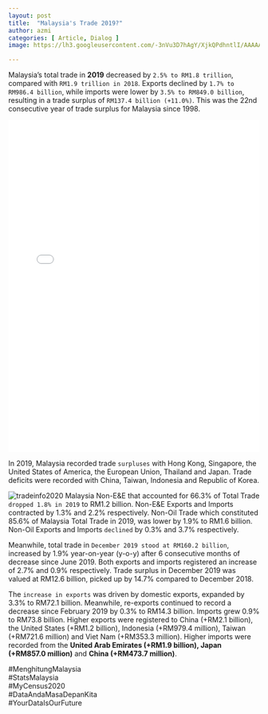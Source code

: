 ```yaml
---
layout: post
title:  "Malaysia's Trade 2019?"
author: azmi
categories: [ Article, Dialog ]
image: https://lh3.googleusercontent.com/-3nVu3D7hAgY/XjkQPdhntlI/AAAAAAAAD3w/uHq8zVTAsuA6iFr0cFyvv93B1z_0GJy0ACK8BGAsYHg/s0/2020-02-03.jpg

---
```

Malaysia’s total trade in **2019** decreased by `2.5% to RM1.8 trillion`, compared with `RM1.9 trillion in 2018`. Exports declined by `1.7% to RM986.4 billion`, while imports were lower by `3.5% to RM849.0 billion`, resulting in a trade surplus of `RM137.4 billion (+11.0%)`. This was the 22nd consecutive year of trade surplus for Malaysia since 1998. 

<iframe title="Malaysia's Trade Performance Past 19 years" aria-label="Split Bars" id="datawrapper-chart-RsdyA" src="//datawrapper.dwcdn.net/RsdyA/4/" scrolling="no" frameborder="0" style="width: 0; min-width: 100% !important; border: none;" height="667"></iframe><script type="text/javascript">!function(){"use strict";window.addEventListener("message",function(a){if(void 0!==a.data["datawrapper-height"])for(var e in a.data["datawrapper-height"]){var t=document.getElementById("datawrapper-chart-"+e)||document.querySelector("iframe[src*='"+e+"']");t&&(t.style.height=a.data["datawrapper-height"][e]+"px")}})}();
</script>

In 2019, Malaysia recorded trade `surpluses` with Hong Kong, Singapore, the United States of America, the European Union, Thailand and Japan. Trade deficits were recorded with China, Taiwan, Indonesia and Republic of Korea.

![tradeinfo2020](https://lh3.googleusercontent.com/-sD4XvfAbkjI/XjkV8HRK8OI/AAAAAAAAAHs/eACA4BfiU5o5jJCswqKN-SAMnVfIpsN_ACK8BGAsYHg/s0/2020-02-03.png) 
Malaysia Non-E&E that accounted for 66.3% of Total Trade `dropped 1.8% in 2019` to RM1.2 billion. Non-E&E Exports and Imports contracted by 1.3% and 2.2% respectively. Non-Oil Trade which constituted 85.6% of Malaysia Total Trade in 2019, was lower by 1.9% to RM1.6 billion. Non-Oil Exports and Imports `declined` by 0.3% and 3.7% respectively.

Meanwhile, total trade in `December 2019 stood at RM160.2 billion`, increased by 1.9% year-on-year (y-o-y) after 6 consecutive months of decrease since June 2019. Both exports and imports registered an increase of 2.7% and 0.9% respectively. Trade surplus in December 2019 was valued at RM12.6 billion, picked up by 14.7% compared to December 2018. 

The `increase in exports` was driven by domestic exports, expanded by 3.3% to RM72.1 billion. Meanwhile, re-exports continued to record a decrease since February 2019 by 0.3% to RM14.3 billion. Imports grew 0.9% to RM73.8 billion. Higher exports were registered to China (+RM2.1 billion), the United States (+RM1.2 billion), Indonesia (+RM979.4 million), Taiwan (+RM721.6 million) and Viet Nam (+RM353.3 million). Higher imports were recorded from the **United Arab Emirates (+RM1.9 billion), Japan (+RM857.0 million)** and **China (+RM473.7 million)**.

#MenghitungMalaysia<br>
#StatsMalaysia<br>
#MyCensus2020<br>
#DataAndaMasaDepanKita<br>
#YourDataIsOurFuture

